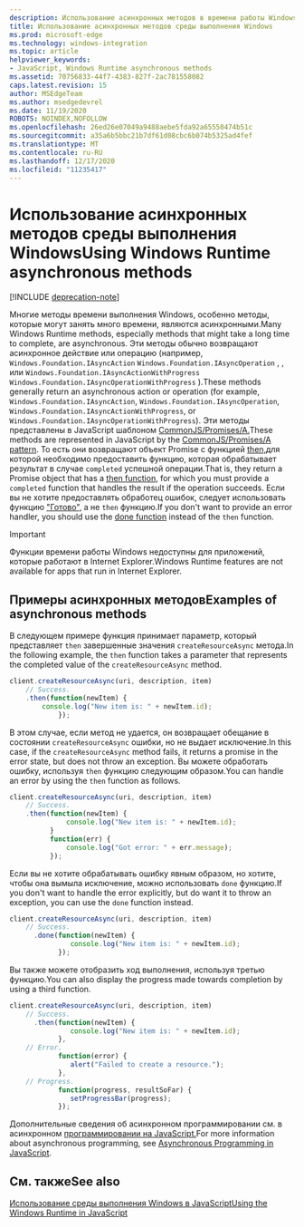 ```yaml
---
description: Использование асинхронных методов в времени работы Windows.
title: Использование асинхронных методов среды выполнения Windows
ms.prod: microsoft-edge
ms.technology: windows-integration
ms.topic: article
helpviewer_keywords:
- JavaScript, Windows Runtime asynchronous methods
ms.assetid: 70756833-44f7-4383-827f-2ac781558082
caps.latest.revision: 15
author: MSEdgeTeam
ms.author: msedgedevrel
ms.date: 11/19/2020
ROBOTS: NOINDEX,NOFOLLOW
ms.openlocfilehash: 26ed26e07049a9488aebe5fda92a65550474b51c
ms.sourcegitcommit: a35a6b5bbc21b7df61d08cbc6b074b5325ad4fef
ms.translationtype: MT
ms.contentlocale: ru-RU
ms.lasthandoff: 12/17/2020
ms.locfileid: "11235417"
---
```

# <span data-ttu-id="1ba9e-103">Использование асинхронных методов среды выполнения Windows</span><span class="sxs-lookup"><span data-stu-id="1ba9e-103">Using Windows Runtime asynchronous methods</span></span>  

[!INCLUDE [deprecation-note](../includes/legacy-edge-note.md)]  

<span data-ttu-id="1ba9e-104">Многие методы времени выполнения Windows, особенно методы, которые могут занять много времени, являются асинхронными.</span><span class="sxs-lookup"><span data-stu-id="1ba9e-104">Many Windows Runtime methods, especially methods that might take a long time to complete, are asynchronous.</span></span>  <span data-ttu-id="1ba9e-105">Эти методы обычно возвращают асинхронное действие или операцию \(например, `Windows.Foundation.IAsyncAction` `Windows.Foundation.IAsyncOperation` , , или `Windows.Foundation.IAsyncActionWithProgress` `Windows.Foundation.IAsyncOperationWithProgress` \).</span><span class="sxs-lookup"><span data-stu-id="1ba9e-105">These methods generally return an asynchronous action or operation \(for example, `Windows.Foundation.IAsyncAction`, `Windows.Foundation.IAsyncOperation`, `Windows.Foundation.IAsyncActionWithProgress`, or `Windows.Foundation.IAsyncOperationWithProgress`\).</span></span>  <span data-ttu-id="1ba9e-106">Эти методы представлены в JavaScript шаблоном [CommonJS/Promises/A.][CommonjsWikiPromises]</span><span class="sxs-lookup"><span data-stu-id="1ba9e-106">These methods are represented in JavaScript by the [CommonJS/Promises/A pattern][CommonjsWikiPromises].</span></span>  <span data-ttu-id="1ba9e-107">То есть они возвращают объект Promise с функцией [then,][PreviousVersionsWindowsAppsBr229728]для которой необходимо предоставить функцию, которая обрабатывает результат в случае `completed` успешной операции.</span><span class="sxs-lookup"><span data-stu-id="1ba9e-107">That is, they return a Promise object that has a [then function][PreviousVersionsWindowsAppsBr229728], for which you must provide a `completed` function that handles the result if the operation succeeds.</span></span>  <span data-ttu-id="1ba9e-108">Если вы не хотите предоставлять обработец ошибок, следует использовать функцию ["Готово",][PreviousVersionsWindowsAppsHr701079] а не `then` функцию.</span><span class="sxs-lookup"><span data-stu-id="1ba9e-108">If you don't want to provide an error handler, you should use the [done function][PreviousVersionsWindowsAppsHr701079] instead of the `then` function.</span></span>  

> [!IMPORTANT]
> <span data-ttu-id="1ba9e-109">Функции времени работы Windows недоступны для приложений, которые работают в Internet Explorer.</span><span class="sxs-lookup"><span data-stu-id="1ba9e-109">Windows Runtime features are not available for apps that run in Internet Explorer.</span></span>  

## <span data-ttu-id="1ba9e-110">Примеры асинхронных методов</span><span class="sxs-lookup"><span data-stu-id="1ba9e-110">Examples of asynchronous methods</span></span>  

<span data-ttu-id="1ba9e-111">В следующем примере функция принимает параметр, который представляет `then` завершенные значения `createResourceAsync` метода.</span><span class="sxs-lookup"><span data-stu-id="1ba9e-111">In the following example, the `then` function takes a parameter that represents the completed value of the `createResourceAsync` method.</span></span>  

```javascript
client.createResourceAsync(uri, description, item)
    // Success.
    .then(function(newItem) {
        console.log("New item is: " + newItem.id);
            });
```  

<span data-ttu-id="1ba9e-112">В этом случае, если метод не удается, он возвращает обещание в состоянии `createResourceAsync` ошибки, но не выдает исключение.</span><span class="sxs-lookup"><span data-stu-id="1ba9e-112">In this case, if the `createResourceAsync` method fails, it returns a promise in the error state, but does not throw an exception.</span></span>  <span data-ttu-id="1ba9e-113">Вы можете обработать ошибку, используя `then` функцию следующим образом.</span><span class="sxs-lookup"><span data-stu-id="1ba9e-113">You can handle an error by using the `then` function as follows.</span></span>  

```javascript
client.createResourceAsync(uri, description, item)
    // Success.
    .then(function(newItem) {
              console.log("New item is: " + newItem.id);
          }
          function(err) {
              console.log("Got error: " + err.message);
          });
```  

<span data-ttu-id="1ba9e-114">Если вы не хотите обрабатывать ошибку явным образом, но хотите, чтобы она вымыла исключение, можно использовать `done` функцию.</span><span class="sxs-lookup"><span data-stu-id="1ba9e-114">If you don't want to handle the error explicitly, but do want it to throw an exception, you can use the `done` function instead.</span></span>  

```javascript
client.createResourceAsync(uri, description, item)
    // Success.
      .done(function(newItem) {
               console.log("New item is: " + newItem.id);
            });
```  

<span data-ttu-id="1ba9e-115">Вы также можете отобразить ход выполнения, используя третью функцию.</span><span class="sxs-lookup"><span data-stu-id="1ba9e-115">You can also display the progress made towards completion by using a third function.</span></span>  

```javascript
client.createResourceAsync(uri, description, item)
    // Success.
      .then(function(newItem) {
               console.log("New item is: " + newItem.id);
            },
    // Error.
            function(error) {
               alert("Failed to create a resource.");
            },
    // Progress.
            function(progress, resultSoFar) {
               setProgressBar(progress);
            });
```  

<span data-ttu-id="1ba9e-116">Дополнительные сведения об асинхронном программировании см. в асинхронном [программировании на JavaScript.][PreviousVersionsWindowsAppsHh700330]</span><span class="sxs-lookup"><span data-stu-id="1ba9e-116">For more information about asynchronous programming, see [Asynchronous Programming in JavaScript][PreviousVersionsWindowsAppsHh700330].</span></span>  

## <span data-ttu-id="1ba9e-117">См. также</span><span class="sxs-lookup"><span data-stu-id="1ba9e-117">See also</span></span>  

[<span data-ttu-id="1ba9e-118">Использование среды выполнения Windows в JavaScript</span><span class="sxs-lookup"><span data-stu-id="1ba9e-118">Using the Windows Runtime in JavaScript</span></span>][WindowsRuntimeJavascript]  

<!-- links -->  

[WindowsRuntimeJavascript]: ./using-the-windows-runtime-in-javascript.md "Использование точки запуска Windows в JavaScript | Документы Майкрософт"  

[PreviousVersionsWindowsAppsBr229728]: /previous-versions/windows/apps/br229728(v=win.10) "Метод Promise.then | Документы Майкрософт"  
[PreviousVersionsWindowsAppsHh700330]: /previous-versions/windows/apps/hh700330(v=win.10) "Асинхронное программирование на JavaScript (HTML) | Документы Майкрософт"
[PreviousVersionsWindowsAppsHr701079]: /previous-versions/windows/apps/hh701079(v=win.10) "Метод Promise.done | Документы Майкрософт"  

[CommonjsWikiPromises]: http://wiki.commonjs.org/wiki/Promises "Promises | Вики-сайт спецификации CommonJS"  
